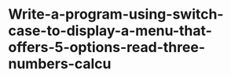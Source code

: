 # Write-a-program-using-switch-case-to-display-a-menu-that-offers-5-options-read-three-numbers-calcu